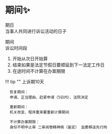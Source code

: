 # 期间✨

期日   
当事人共同进行诉讼活动的日子

期间   
诉讼时间段

1. 开始从次日开始算
2. 结束如果是法定节假日要顺延到下一法定工作日
3. 在途时间不计算在办案期限 

!!! tip ""
      上诉期10天

      恢复期间：    
      申请、正当理由、赶紧申请（5日内）、法院决定

      重新期间：
      机关改变、程序重来要重新计算期间

      不计算办案期限：   
      身份不明中止审 二审阅卷精神病（鉴定） 监委移送先行拘